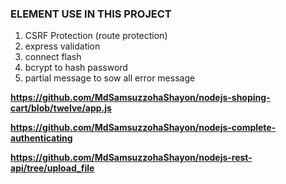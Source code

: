 ### ELEMENT USE IN THIS PROJECT

 1. CSRF Protection (route protection)
 2. express validation
 3. connect flash
 4. bcrypt to hash password
 5. partial message to sow all error message


__https://github.com/MdSamsuzzohaShayon/nodejs-shoping-cart/blob/twelve/app.js__

__https://github.com/MdSamsuzzohaShayon/nodejs-complete-authenticating__

__https://github.com/MdSamsuzzohaShayon/nodejs-rest-api/tree/upload_file__

